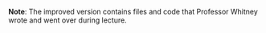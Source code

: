 **Note**: The improved version contains files and code that Professor Whitney wrote and went over during lecture.
